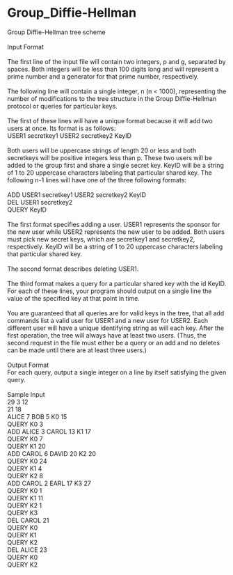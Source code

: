 # Group_Diffie-Hellman
Group Diffie-Hellman tree scheme<br><br>
Input Format<br><br>
The first line of the input file will contain two integers, p and g, separated by spaces. Both 
integers will be less than 100 digits long and will represent a prime 
number and a generator for that prime number, respectively.<br><br>
The following line will contain a single integer, n (n < 1000), representing the number of 
modifications to the tree structure in the Group Diffie-Hellman protocol or queries for particular 
keys.<br><br>
The first of these lines will have a unique format because it will add two users at once. Its format 
is as follows:<br>
USER1 secretkey1 USER2 secretkey2 KeyID<br><br>
Both users will be uppercase strings of length 20 or less and both secretkeys will be positive 
integers less than p. These two users will be added to the group first and share a single secret 
key. KeyID will be a string of 1 to 20 uppercase characters labeling that particular shared key.
The following n-1 lines will have one of the three following formats:<br><br>
ADD USER1 secretkey1 USER2 secretkey2 KeyID<br>
DEL USER1 secretkey2<br>
QUERY KeyID<br><br>
The first format specifies adding a user. USER1 represents the sponsor for the new user while 
USER2 represents the new user to be added. Both users must pick new secret keys, which are 
secretkey1 and secretkey2, respectively. KeyID will be a string of 1 to 20 uppercase characters 
labeling that particular shared key.<br><br>
The second format describes deleting USER1. <br><br>
The third format makes a query for a particular shared key with the id KeyID. For each of these 
lines, your program should output on a single line the value of the specified key at that point in 
time.<br><br>
You are guaranteed that all queries are for valid keys in the tree, that all add commands list a 
valid user for USER1 and a new user for USER2. Each different user will have a unique 
identifying string as will each key. After the first operation, the tree will always have at least two 
users. (Thus, the second request in the file must either be a query or an add and no deletes can be 
made until there are at least three users.)<br><br>
Output Format<br>
For each query, output a single integer on a line by itself satisfying the given query.<br><br>
Sample Input<br>
29 3 12<br>
21 18<br>
ALICE 7 BOB 5 K0 15<br>
QUERY K0 3<br>
ADD ALICE 3 CAROL 13 K1 17<br>
QUERY K0 7<br>
QUERY K1 20<br>
ADD CAROL 6 DAVID 20 K2 20<br>
QUERY K0 24<br>
QUERY K1 4<br>
QUERY K2 8<br>
ADD CAROL 2 EARL 17 K3 27<br>
QUERY K0 1<br>
QUERY K1 11<br>
QUERY K2 1<br>
QUERY K3<br>
DEL CAROL 21<br>
QUERY K0<br>
QUERY K1<br>
QUERY K2<br>
DEL ALICE 23<br>
QUERY K0<br>
QUERY K2<br>
